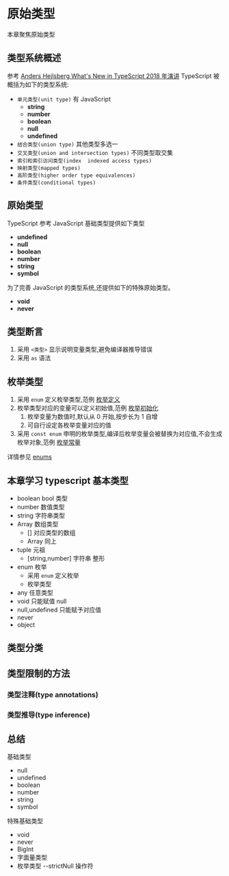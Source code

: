 # 原始类型

本章聚焦原始类型


## 类型系统概述

参考 [Anders Hejlsberg What's New in TypeScript 2018 年演讲](https://www.bilibili.com/video/av45934089) TypeScript 被概括为如下的类型系统:

* `单元类型(unit type)` 有 JavaScript 
  * **string**
  * **number**
  * **boolean**
  * **null**
  * **undefined**
* `结合类型(union type)` 其他类型多选一
* `交叉类型(union and intersection types)` 不同类型取交集
* `索引和索引访问类型(index  indexed access types)` 
* `映射类型(mapped types)` 
* `高阶类型(higher order type equivalences)` 
* `条件类型(conditional types)` 


## 原始类型
TypeScript 参考 JavaScript 基础类型提供如下类型

* **undefined** 
* **null** 
* **boolean** 
* **number** 
* **string** 
* **symbol** 

为了完善 JavaScript 的类型系统,还提供如下的特殊原始类型。

* **void**
* **never**

## 类型断言
1. 采用 `<类型>` 显示说明变量类型,避免编译器推导错误
2. 采用 `as` 语法


## 枚举类型
1. 采用 `enum` 定义枚举类型,范例 [枚举定义](./enum.ts)
2. 枚举类型对应的变量可以定义初始值,范例 [枚举初始化](./enum-initializers.ts)
   1. 枚举变量为数值时,默认从 0 开始,按步长为 1 自增
   2. 可自行设定各枚举变量对应的值
3. 采用 `const enum` 申明的枚举类型,编译后枚举变量会被替换为对应值,不会生成枚举对象,范例 [枚举常量](./enum-constant-type.ts)

详情参见 [enums](https://www.typescriptlang.org/docs/handbook/enums.html)

## 本章学习 typescript 基本类型
* boolean bool 类型
* number 数值类型
* string 字符串类型
* Array 数组类型
  * <type>[] 对应类型的数组
  * Array<number> 同上
* tuple 元祖
  * [string,number] 字符串 整形
* enum 枚举
  * 采用 `enum` 定义枚举
  * 枚举类型
* any 任意类型
* void 只能赋值 null
* null,undefined 只能赋予对应值
* never 
* object

## 类型分类

## 类型限制的方法
### 类型注释(type annotations)
### 类型推导(type inference)



## 总结
基础类型
* null
* undefined
* boolean
* number
* string
* symbol

特殊基础类型
* void
* never
* BigInt
* 字面量类型
* 枚举类型
--strictNull 操作符